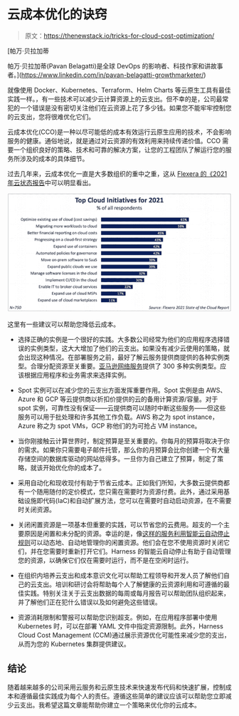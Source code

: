 # 云成本优化的诀窍

> 原文：<https://thenewstack.io/tricks-for-cloud-cost-optimization/>

[](https://www.linkedin.com/in/pavan-belagatti-growthmarketer/)

 [帕万·贝拉加蒂

帕万·贝拉加蒂(Pavan Belagatti)是全球 DevOps 的影响者、科技作家和讲故事者。](https://www.linkedin.com/in/pavan-belagatti-growthmarketer/) [](https://www.linkedin.com/in/pavan-belagatti-growthmarketer/)

就像使用 Docker、Kubernetes、Terraform、Helm Charts 等云原生工具有最佳实践一样。，有一些技术可以减少云计算资源上的云支出。但不幸的是，公司最常犯的一个错误是没有密切关注他们在云资源上花了多少钱。如果您不能牢牢控制您的云支出，您将很难优化它们。

云成本优化(CCO)是一种以尽可能低的成本有效运行云原生应用的技术，不会影响服务的健康。通俗地说，就是通过对云资源的有效利用来持续传递价值。CCO 需要一个组织良好的策略、技术和可靠的解决方案，让您的工程团队了解运行您的服务所涉及的成本的具体细节。

过去几年来，云成本优化一直是大多数组织的重中之重，这从 [Flexera 的《2021 年云状态报告](https://www.flexera.com/blog/cloud/cloud-computing-trends-2021-state-of-the-cloud-report/)中可以明显看出。

![](img/8a75004a1dc246e2b375a1146485ac9b.png)

这里有一些建议可以帮助您降低云成本。

*   选择正确的实例是一个很好的实践。大多数公司经常为他们的应用程序选择错误的实例类型，这大大增加了他们的云支出。如果没有减少云使用的策略，就会出现这种情况。在部署服务之前，最好了解云服务提供商提供的各种实例类型。合理分配资源至关重要。[亚马逊网络服务](https://aws.amazon.com/?utm_content=inline-mention)提供了 300 多种实例类型。应该根据应用程序和业务需求来选择实例。

*   Spot 实例可以在减少您的云支出方面发挥重要作用。Spot 实例是由 AWS、Azure 和 GCP 等云提供商以折扣价提供的云的备用计算资源/容量。对于 spot 实例，可靠性没有保证——云提供商可以随时中断这些服务——但这些服务可以用于批处理和许多其他工作负载。AWS 称之为 spot instance，Azure 称之为 spot VMs，GCP 称他们的为可抢占 VM instance。

*   当你刚接触云计算世界时，制定预算是至关重要的。你每月的预算将取决于你的需求。如果你只需要电子邮件托管，那么你的月预算会比你创建一个有大量存储空间的数据库驱动的网站低得多。一旦你为自己建立了预算，制定了策略，就该开始优化你的成本了。

*   采用自动化和现收现付有助于节省云成本。正如我们所知，大多数云提供商都有一个随用随付的定价模式，您只需在需要时为资源付费。此外，通过采用基础设施即代码(IaC)和自动扩展方法，您可以在需要时自动启动资源，在不需要时关闭资源。

*   关闭闲置资源是一项基本但重要的实践，可以节省您的云费用。超支的一个主要原因是闲置和未分配的资源。幸运的是，像[这样的服务利用智能云自动停止规则](https://harness.io/blog/autostopping-rules-kubernetes/)可以动态地、自动地管理你的闲置资源。他们会在您不使用资源时关闭它们，并在您需要时重新打开它们。Harness 的智能云自动停止有助于自动管理您的资源，以确保它们仅在需要时运行，而不是在空闲时运行。

*   在组织内培养云支出和成本意识文化可以帮助工程领导和开发人员了解他们自己的云支出。培训和研讨会将帮助每个人了解健康的云资源利用和可遵循的最佳实践。特别关注关于云支出数据的每周或每月报告可以帮助团队组织起来，并了解他们正在犯什么错误以及如何避免这些错误。

*   资源消耗限制和警报可以帮助您识别超支。例如，在应用程序部署中使用 Kubernetes 时，可以在部署 YAML 文件中指定资源限制。此外，Harness Cloud Cost Management (CCM)通过展示资源优化可能性来减少您的支出，从而为您的 Kubernetes 集群提供建议。

## 结论

随着越来越多的公司采用云服务和云原生技术来快速发布代码和快速扩展，控制成本和遵循最佳实践成为每个人的责任。遵循这些简单的建议应该可以帮助您立即减少云支出。我希望这篇文章能帮助你建立一个策略来优化你的云成本。

<svg xmlns:xlink="http://www.w3.org/1999/xlink" viewBox="0 0 68 31" version="1.1"><title>Group</title> <desc>Created with Sketch.</desc></svg>